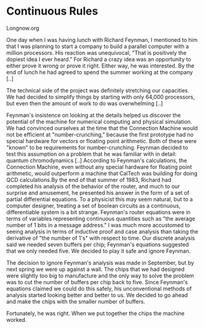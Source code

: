 # Continuous Rules

Longnow.org

One day when I was having lunch with Richard Feynman, I mentioned to him that I was planning to start a company to build a parallel computer with a million processors. His reaction was unequivocal, "That is positively the dopiest idea I ever heard." For Richard a crazy idea was an opportunity to either prove it wrong or prove it right. Either way, he was interested. By the end of lunch he had agreed to spend the summer working at the company [..]

The technical side of the project was definitely stretching our capacities. We had decided to simplify things by starting with only 64,000 processors, but even then the amount of work to do was overwhelming [..]

Feynman's insistence on looking at the details helped us discover the potential of the machine for numerical computing and physical simulation. We had convinced ourselves at the time that the Connection Machine would not be efficient at "number-crunching," because the first prototype had no special hardware for vectors or floating point arithmetic. Both of these were "known" to be requirements for number-crunching. Feynman decided to test this assumption on a problem that he was familiar with in detail: quantum chromodynamics [..] According to Feynman's calculations, the Connection Machine, even without any special hardware for floating point arithmetic, would outperform a machine that CalTech was building for doing QCD calculations.By the end of that summer of 1983, Richard had completed his analysis of the behavior of the router, and much to our surprise and amusement, he presented his answer in the form of a set of partial differential equations. To a physicist this may seem natural, but to a computer designer, treating a set of boolean circuits as a continuous, differentiable system is a bit strange. Feynman's router equations were in terms of variables representing continuous quantities such as "the average number of 1 bits in a message address." I was much more accustomed to seeing analysis in terms of inductive proof and case analysis than taking the derivative of "the number of 1's" with respect to time. Our discrete analysis said we needed seven buffers per chip; Feynman's equations suggested that we only needed five. We decided to play it safe and ignore Feynman.

The decision to ignore Feynman's analysis was made in September, but by next spring we were up against a wall. The chips that we had designed were slightly too big to manufacture and the only way to solve the problem was to cut the number of buffers per chip back to five. Since Feynman's equations claimed we could do this safely, his unconventional methods of analysis started looking better and better to us. We decided to go ahead and make the chips with the smaller number of buffers.

Fortunately, he was right. When we put together the chips the machine worked.
